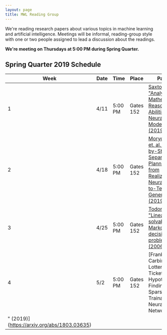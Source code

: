 ```yaml
---
layout: page
title: MWL Reading Group
---
```


We're reading research papers about various topics in machine learning and
artificial intelligence. Meetings will be informal, reading-group style with one
or two people assigned to lead a discussion about the readings.

**We're meeting on Thursdays at 5:00 PM during Spring Quarter.**

## Spring Quarter 2019 Schedule

| Week | Date | Time | Place | Paper |
|------|------|---------|---------|----------------------------------------------------------------------------------------------------------------------------------------------------------------------------------------------------------------------------------------------------------------|
| 1 | 4/11 | 5:00 PM | Gates 152 | [Saxton et. al. "Analysing Mathematical Reasoning Abilities of Neural Models" (2019)](https://arxiv.org/pdf/1904.01557v1.pdf) |
| 2 | 4/18 | 5:00 PM | Gates 152 | [Moryossef et. al. "Step-by-Step: Separating Planning from Realization in Neural Data-to-Text Generation" (2019)](https://arxiv.org/pdf/1904.03396.pdf) |
| 3 | 4/25 | 5:00 PM | Gates 152 | [Todorov "Linearly-solvable Markov decision problems" (2006)](https://homes.cs.washington.edu/~todorov/papers/TodorovNIPS06.pdf) |
| 4 | 5/2 | 5:00 PM | Gates 152 | [Frankle, Carbin "The Lottery Ticket Hypothesis: Finding Sparse, Trainable Neural Networks
" (2019)](https://arxiv.org/abs/1803.03635) |
